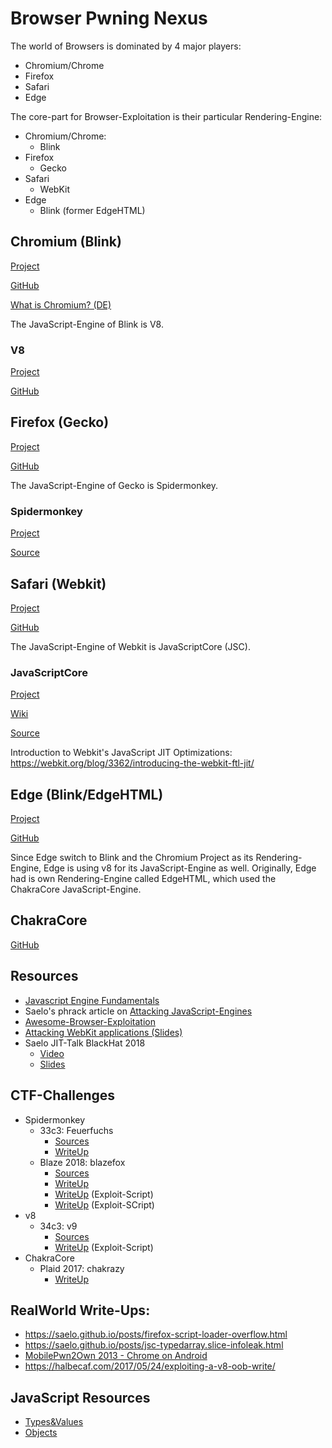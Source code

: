 Browser Pwning Nexus
===

The world of Browsers is dominated by 4 major players:
*   Chromium/Chrome
*   Firefox
*   Safari
*   Edge

The core-part for Browser-Exploitation is their particular Rendering-Engine:
*   Chromium/Chrome:
    *   Blink
*   Firefox
    *   Gecko   
*   Safari
    *   WebKit  
*   Edge
    *   Blink (former EdgeHTML)



## Chromium (Blink)

[Project](https://www.chromium.org/blink)

[GitHub](https://github.com/chromium/chromium)

[What is Chromium? (DE)](https://www.heise.de/newsticker/meldung/Chrome-und-Chromium-Was-sind-eigentlich-die-Unterschiede-4245456.html)

The JavaScript-Engine of Blink is V8.

### V8

[Project](https://v8.dev/)

[GitHub](https://github.com/v8/v8)




## Firefox (Gecko)

[Project](https://developer.mozilla.org/en-US/docs/Mozilla/Gecko)

[GitHub](https://github.com/mozilla/gecko-dev)


The JavaScript-Engine of Gecko is Spidermonkey.

### Spidermonkey

[Project](https://developer.mozilla.org/en-US/docs/Mozilla/Projects/SpiderMonkey)

[Source](https://developer.mozilla.org/en-US/docs/Mozilla/Projects/SpiderMonkey/Getting_SpiderMonkey_source_code)




## Safari (Webkit)

[Project](https://webkit.org/)

[GitHub](https://github.com/WebKit/webkit)


The JavaScript-Engine of Webkit is JavaScriptCore (JSC).

### JavaScriptCore

[Project](https://developer.apple.com/documentation/javascriptcore)

[Wiki](https://trac.webkit.org/wiki/JavaScriptCore)

[Source](https://github.com/WebKit/webkit/tree/master/Source/JavaScriptCore)

Introduction to Webkit's JavaScript JIT Optimizations: https://webkit.org/blog/3362/introducing-the-webkit-ftl-jit/




## Edge (Blink/EdgeHTML)

[Project](https://www.microsoft.com/en-us/windows/microsoft-edge)

[GitHub](https://github.com/MicrosoftEdge)


Since Edge switch to Blink and the Chromium Project as its Rendering-Engine, Edge is using v8 for its JavaScript-Engine as well.
Originally, Edge had is own Rendering-Engine called EdgeHTML, which used the ChakraCore JavaScript-Engine.

## ChakraCore


[GitHub](https://github.com/Microsoft/ChakraCore)


## Resources

* [Javascript Engine Fundamentals](https://mathiasbynens.be/notes/shapes-ics)
* Saelo's phrack article on [Attacking JavaScript-Engines](http://www.phrack.org/papers/attacking_javascript_engines.html)
* [Awesome-Browser-Exploitation](https://github.com/Escapingbug/awesome-browser-exploit)
* [Attacking WebKit applications (Slides)](https://cansecwest.com/slides/2015/Liang_CanSecWest2015.pdf)
* Saelo JIT-Talk BlackHat 2018
    * [Video](https://youtu.be/emt1yf2Fg9g)
    * [Slides](https://saelo.github.io/presentations/bits_of_launchd.pdf)


## CTF-Challenges

* Spidermonkey
    * 33c3: Feuerfuchs
        *   [Sources](https://github.com/saelo/feuerfuchs)
        *   [WriteUp](https://bruce30262.github.io/Learning-browser-exploitation-via-33C3-CTF-feuerfuchs-challenge/)
    *   Blaze 2018: blazefox
        *   [Sources](https://ctftime.org/task/6000)
        *   [WriteUp](https://devcraft.io/2018/04/27/blazefox-blaze-ctf-2018.html)
        *   [WriteUp](https://gist.github.com/niklasb/4bddc9e8f32c3bd277ed26d66d488834) (Exploit-Script)
        *   [WriteUp](https://github.com/Jinmo/ctfs/blob/master/2018/blaze/pwn/blazefox.html) (Exploit-SCript)
* v8
    * 34c3: v9
        *   [Sources](https://github.com/saelo/v9)
        *   [WriteUp](https://gist.github.com/itsZN/9ae6417129c6658130a898cdaba8d76c) (Exploit-Script)
* ChakraCore
    * Plaid 2017: chakrazy
        *   [WriteUp](https://bruce30262.github.io/Chakrazy-exploiting-type-confusion-bug-in-ChakraCore/)

## RealWorld Write-Ups:

* https://saelo.github.io/posts/firefox-script-loader-overflow.html
* https://saelo.github.io/posts/jsc-typedarray.slice-infoleak.html
* [MobilePwn2Own 2013 - Chrome on Android](https://docs.google.com/document/d/1tHElG04AJR5OR2Ex-m_Jsmc8S5fAbRB3s4RmTG_PFnw/edit)
* https://halbecaf.com/2017/05/24/exploiting-a-v8-oob-write/

 
## JavaScript Resources

* [Types&Values](http://www.ecma-international.org/ecma-262/6.0/#sec-ecmascript-data-types-and-values)
* [Objects](http://www.ecma-international.org/ecma-262/6.0/#sec-objects)